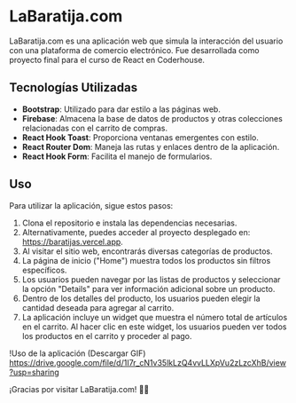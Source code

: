# LaBaratija.com

LaBaratija.com es una aplicación web que simula la interacción del usuario con una plataforma de comercio electrónico. Fue desarrollada como proyecto final para el curso de React en Coderhouse.

## Tecnologías Utilizadas

- **Bootstrap**: Utilizado para dar estilo a las páginas web.
- **Firebase**: Almacena la base de datos de productos y otras colecciones relacionadas con el carrito de compras.
- **React Hook Toast**: Proporciona ventanas emergentes con estilo.
- **React Router Dom**: Maneja las rutas y enlaces dentro de la aplicación.
- **React Hook Form**: Facilita el manejo de formularios.

## Uso

Para utilizar la aplicación, sigue estos pasos:

1. Clona el repositorio e instala las dependencias necesarias.
2. Alternativamente, puedes acceder al proyecto desplegado en: https://baratijas.vercel.app.
3. Al visitar el sitio web, encontrarás diversas categorías de productos.
4. La página de inicio ("Home") muestra todos los productos sin filtros específicos.
5. Los usuarios pueden navegar por las listas de productos y seleccionar la opción "Details" para ver información adicional sobre un producto.
6. Dentro de los detalles del producto, los usuarios pueden elegir la cantidad deseada para agregar al carrito.
7. La aplicación incluye un widget que muestra el número total de artículos en el carrito. Al hacer clic en este widget, los usuarios pueden ver todos los productos en el carrito y proceder al pago.

!Uso de la aplicación (Descargar GIF) https://drive.google.com/file/d/1I7r_cN1v35lkLzQ4vvLLXpVu2zLzcXhB/view?usp=sharing

¡Gracias por visitar LaBaratija.com! 🛒🌟